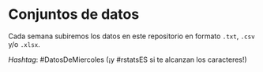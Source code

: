 # Conjuntos de datos

Cada semana subiremos los datos en este repositorio en formato `.txt`, `.csv` y/o `.xlsx`.

_Hashtag_: #DatosDeMiercoles (¡y #rstatsES si te alcanzan los caracteres!)
